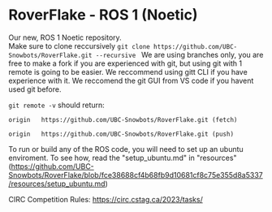 # RoverFlake - ROS 1 (Noetic)
Our new, ROS 1 Noetic repository. <br>
Make sure to clone reccursively
```git clone https://github.com/UBC-Snowbots/RoverFlake.git --recursive ```
  We are using branches only, you are free to make a fork if you are experienced with git, but using git with 1 remote is going to be easier. We reccommend using gitt CLI if you have experience with it. We reccomend the git GUI from VS code if you havent used git before.
  
```git remote -v``` should return:

```origin	https://github.com/UBC-Snowbots/RoverFlake.git (fetch)```

```origin	https://github.com/UBC-Snowbots/RoverFlake.git (push)```


To run or build any of the ROS code, you will need to set up an ubuntu enviroment. 
  To see how, read the "setup_ubuntu.md" in "resources" (https://github.com/UBC-Snowbots/RoverFlake/blob/fce38688cf4b68fb9d10681cf8c75e355d8a5337/resources/setup_ubuntu.md)

CIRC Competition Rules: https://circ.cstag.ca/2023/tasks/

